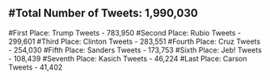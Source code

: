 #Total Number of Tweets: 1,990,030 
---
#First Place: Trump Tweets - 783,950
#Second Place: Rubio Tweets - 299,601
#Third Place: Clinton Tweets - 283,551
#Fourth Place: Cruz Tweets - 254,030
#Fifth Place: Sanders Tweets - 173,753
#Sixth Place: Jeb! Tweets - 108,439
#Seventh Place: Kasich Tweets - 46,224
#Last Place: Carson Tweets - 41,402
